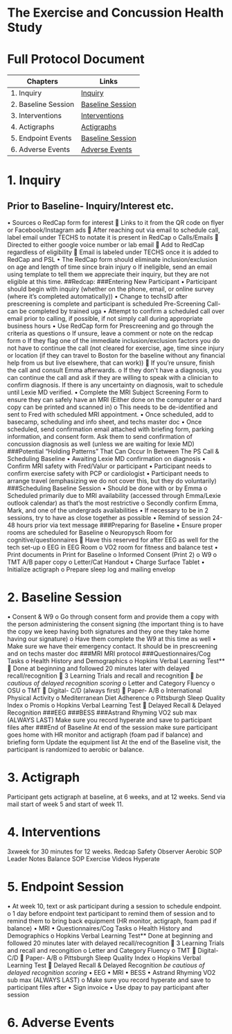 # The Exercise and Concussion Health Study 


# Full Protocol Document


| Chapters                    | Links                                                   |
| --------------------------- | ------------------------------------------------------- |
| 1. Inquiry                  | [Inquiry](#1-Inquiry)                                   |
| 2. Baseline Session         | [Baseline Session](#2-Baseline-Session)                 |
| 3. Interventions            | [Interventions](#3-interventions)                       |
| 4. Actigraphs               | [Actigraphs](#4-Actigraphs)                             |
| 5. Endpoint Events          | [Baseline Session](#5-Endpoint-Session)                 |
| 6. Adverse Events           | [Adverse Events](#6-Adverse-Events)                     |


# 1. Inquiry
## Prior to Baseline- Inquiry/Interest etc.
•	Sources
  o	RedCap form for interest
    	Links to it from the QR code on flyer or Facebook/Instagram ads
    	After reaching out via email to schedule call, label email under TECHS to notate it is        present in RedCap
  o	Calls/Emails
    	Directed to either google voice number or lab email
    	Add to RedCap regardless of eligibility
    	Email is labeled under TECHS once it is added to RedCap and PSL
•	The RedCap form should eliminate inclusion/exclusion on age and length of time since brain injury
  o	If ineligible, send an email using template to tell them we appreciate their inquiry, but   they are not eligible at this time. 
##Redcap:
###Entering New Participant
•	Participant should begin with inquiry (whether on the phone, email, or online survey (where it’s completed automatically)) 
•	Change to techsID after prescreening is complete and participant is scheduled 
Pre-Screening Call- can be completed by trained uga
•	Attempt to confirm a scheduled call over email prior to calling, if possible, if not simply call during appropriate business hours
•	Use RedCap form for Prescreening and go through the criteria as questions
  o	If unsure, leave a comment or note on the redcap form
  o	If they flag one of the immediate inclusion/exclusion factors you do not have to continue     the call (not cleared for exercise, age, time since injury or location (if they can travel     to Boston for the baseline without any financial help from us but live elsewhere, that can     work))
    	If you’re unsure, finish the call and consult Emma afterwards.
  o	If they don't have a diagnosis, you can continue the call and ask if they are willing to speak with a clinician to confirm diagnosis. If there is any uncertainty on diagnosis, wait to schedule until Lexie MD verified.
•	Complete the MRI Subject Screening Form to ensure they can safely have an MRI (Either done on the computer or a hard copy can be printed and scanned in)
  o	This needs to be de-identified and sent to Fred with scheduled MRI appointment. 
•	Once scheduled, add to basecamp, scheduling and info sheet, and techs master doc
•	Once scheduled, send confirmation email attached with briefing form, parking information, and consent form.  Ask them to send confirmation of concussion diagnosis as well (unless we are waiting for lexie MD)
###Potential “Holding Patterns” That Can Occur In Between The PS Call & Scheduling Baseline
•	Awaiting Lexie MD confirmation on diagnosis
•	Confirm MRI safety with Fred/Valur or participant
•	Participant needs to confirm exercise safety with PCP or cardiologist
•	Participant needs to arrange travel (emphasizing we do not cover this, but they do voluntarily)
###Scheduling Baseline Session
•	Should be done with or by Emma
  o	Scheduled primarily due to MRI availability (accessed through Emma/Lexie outlook calendar) as that’s the most restrictive
  o	Secondly confirm Emma, Mark, and one of the undergrads availabilities
•	If necessary to be in 2 sessions, try to have as close together as possible
•	Remind of session 24-48 hours prior via text message
###Preparing for Baseline
•	Ensure proper rooms are scheduled for Baseline
  o	Neuropysch Room for cognitive/questionnaires
    	Have this reserved for after EEG as well for the tech set-up
  o	EEG in EEG Room
  o	VO2 room for fitness and balance test
•	Print documents in Print for Baseline
  o	Informed Consent (Print 2)
  o	W9
  o	TMT A/B paper copy
  o	Letter/Cat Handout
•	Charge Surface Tablet
•	Initialize actigraph
  o	Prepare sleep log and mailing envelop 
# 2. Baseline Session
•	Consent & W9
  o	Go through consent form and provide them a copy with the person administering the consent   signing (the important thing is to have the copy we keep having both signatures and they one   they take home having our signature)
  o	Have them complete the W9 at this time as well
•	Make sure we have their emergency contact. It should be in prescreening and on techs master doc
###MRI
  MRI protocol
###Questionnaires/Cog Tasks
  o	Health History and Demographics
  o	Hopkins Verbal Learning Test**
    	Done at beginning and followed 20 minutes later with delayed recall/recognition
    	3 Learning Trials and recall and recognition 
    	*be cautious of delayed recognition scoring*
  o	Letter and Category Fluency
  o	OSU
  o	TMT
    	Digital- C/D (always first)
    	Paper- A/B
  o	International Physical Activity 
  o	Mediterranean Diet Adherence
  o	Pittsburgh Sleep Quality Index
  o	Promis
  o	Hopkins Verbal Learning Test
    	Delayed Recall & Delayed Recognition
###EEG
###BESS
###Astrand Rhyming VO2 sub max (ALWAYS LAST)
Make sure you record hyperate and save to participant files after
###End of Baseline
At end of the session make sure participant goes home with HR monitor and actigraph (foam pad if balance) and briefing form
Update the equipment list
At the end of the Baseline visit, the participant is randomized to aerobic or balance.
# 3. Actigraph
Participant gets actigraph at baseline, at 6 weeks, and at 12 weeks. Send via mail start of week 5 and start of week 11. 

# 4. Interventions
3xweek for 30 minutes for 12 weeks.
Redcap
Safety Observer 
Aerobic SOP
Leader Notes
Balance SOP
Exercise Videos
Hyperate


# 5. Endpoint Session
•	At week 10, text or ask participant during a session to schedule endpoint.
  o	1 day before endpoint text participant to remind them of session and to remind them to        bring back equipment (HR monitor, actigraph, foam pad if balance)
•	MRI
•	Questionnaires/Cog Tasks
    o	Health History and Demographics
    o	Hopkins Verbal Learning Test**
        Done at beginning and followed 20 minutes later with delayed recall/recognition
    	3 Learning Trials and recall and recongition 
    o	Letter and Category Fluency
    o	TMT
    	Digital- C/D
    	Paper- A/B
    o	Pittsburgh Sleep Quality Index
    o	Hopkins Verbal Learning Test
    	Delayed Recall & Delayed Recognition *be cautious of delayed recognition scoring*
•	EEG
•	MRI
•	BESS
•	Astrand Rhyming VO2 sub max (ALWAYS LAST)
  o	Make sure you record hyperate and save to participant files after
•	Sign invoice
•	Use dpay to pay participant after session 
# 6. Adverse Events